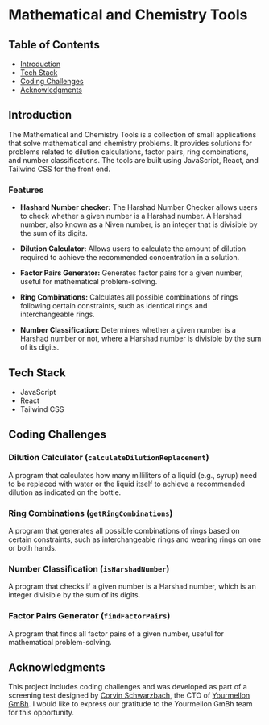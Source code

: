 # Mathematical and Chemistry Tools

## Table of Contents
- [Introduction](#introduction)
- [Tech Stack](#tech-stack)
- [Coding Challenges](#coding-challenges)
- [Acknowledgments](#acknowledgments)

## Introduction

The Mathematical and Chemistry Tools is a collection of small applications that solve mathematical and chemistry problems. It provides solutions for problems related to dilution calculations, factor pairs, ring combinations, and number classifications. The tools are built using JavaScript, React, and Tailwind CSS for the front end.

### Features

- **Hashard Number checker:** The Harshad Number Checker allows users to check whether a given number is a Harshad number. A Harshad number, also known as a Niven number, is an integer that is divisible by the sum of its digits.

- **Dilution Calculator:** Allows users to calculate the amount of dilution required to achieve the recommended concentration in a solution.

- **Factor Pairs Generator:** Generates factor pairs for a given number, useful for mathematical problem-solving.

- **Ring Combinations:** Calculates all possible combinations of rings following certain constraints, such as identical rings and interchangeable rings.

- **Number Classification:** Determines whether a given number is a Harshad number or not, where a Harshad number is divisible by the sum of its digits.

## Tech Stack

- JavaScript
- React
- Tailwind CSS

## Coding Challenges

### Dilution Calculator (`calculateDilutionReplacement`)

A program that calculates how many milliliters of a liquid (e.g., syrup) need to be replaced with water or the liquid itself to achieve a recommended dilution as indicated on the bottle.

### Ring Combinations (`getRingCombinations`)

A program that generates all possible combinations of rings based on certain constraints, such as interchangeable rings and wearing rings on one or both hands.

### Number Classification (`isHarshadNumber`)

A program that checks if a given number is a Harshad number, which is an integer divisible by the sum of its digits.

### Factor Pairs Generator (`findFactorPairs`)

A program that finds all factor pairs of a given number, useful for mathematical problem-solving.

## Acknowledgments

This project includes coding challenges and was developed as part of a screening test designed by [Corvin Schwarzbach](), the CTO of [Yourmellon GmBh](https://yourmellon.com/). I would like to express our gratitude to the Yourmellon GmBh team for this opportunity.
